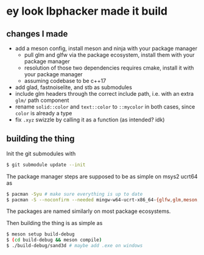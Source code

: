 # ey look lbphacker made it build

## changes I made

- add a meson config, install meson and ninja with your package manager
	- pull glm and glfw via the package ecosystem, install them with your package manager
	- resolution of those two dependencies requires cmake, install it with your package manager
	- assuming codebase to be c++17
- add glad, fastnoiselite, and stb as submodules
- include glm headers through the correct include path, i.e. with an extra `glm/` path component
- rename `solid::color` and `text::color` to `::mycolor` in both cases, since `color` is already a type
- fix `.xyz` swizzle by calling it as a function (as intended? idk)

## building the thing

Init the git submodules with
```sh
$ git submodule update --init
```

The package manager steps are supposed to be as simple on msys2 ucrt64 as
```sh
$ pacman -Syu # make sure everything is up to date
$ pacman -S --noconfirm --needed mingw-w64-ucrt-x86_64-{glfw,glm,meson,ninja,gcc,cmake}
```
The packages are named similarly on most package ecosystems.

Then building the thing is as simple as
```sh
$ meson setup build-debug
$ (cd build-debug && meson compile)
$ ./build-debug/sand3d # maybe add .exe on windows
```
